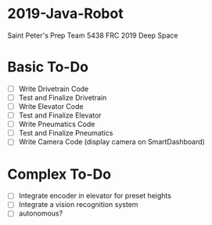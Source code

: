 # 2019-Java-Robot
Saint Peter's Prep Team 5438
FRC 2019 Deep Space

# Basic To-Do
- [ ] Write Drivetrain Code
- [ ] Test and Finalize Drivetrain
- [ ] Write Elevator Code
- [ ] Test and Finalize Elevator
- [ ] Write Pneumatics Code
- [ ] Test and Finalize Pneumatics
- [ ] Write Camera Code (display camera on SmartDashboard)

# Complex To-Do
- [ ] Integrate encoder in elevator for preset heights
- [ ] Integrate a vision recognition system
- [ ] autonomous?

